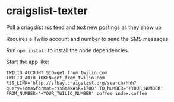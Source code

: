 craigslist-texter
=================

Poll a criagslist rss feed and text new postings as they show up

Requires a Twilio account and number to send the SMS messages

Run `npm install` to install the node dependencies.

Start the app like:
````
TWILIO_ACCOUNT_SID=get_from_twilio.com TWILIO_AUTH_TOKEN=get_from_twilio.com RSS_LINK='http://sfbay.craigslist.org/search/hhh?query=soma&format=rss&maxAsk=1700' TO_NUMBER='+YOUR_NUMBER' FROM_NUMBER='+YOUR_TWILIO_NUMBER' coffee index.coffee
````
